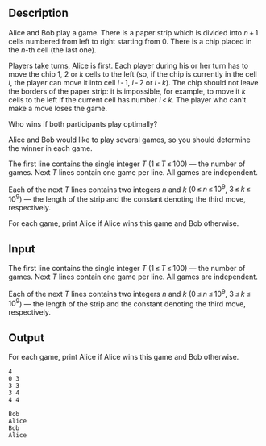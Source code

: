## Description

<div><p>Alice and Bob play a game. There is a paper strip which is divided into <span class="tex-span"><i>n</i> + 1</span> cells numbered from left to right starting from <span class="tex-span">0</span>. There is a chip placed in the <span class="tex-span"><i>n</i></span>-th cell (the last one).</p><p>Players take turns, Alice is first. Each player during his or her turn has to move the chip <span class="tex-span">1</span>, <span class="tex-span">2</span> or <span class="tex-span"><i>k</i></span> cells to the left (so, if the chip is currently in the cell <span class="tex-span"><i>i</i></span>, the player can move it into cell <span class="tex-span"><i>i</i> - 1</span>, <span class="tex-span"><i>i</i> - 2</span> or <span class="tex-span"><i>i</i> - <i>k</i></span>). The chip should not leave the borders of the paper strip: it is impossible, for example, to move it <span class="tex-span"><i>k</i></span> cells to the left if the current cell has number <span class="tex-span"><i>i</i> &lt; <i>k</i></span>. The player who can't make a move loses the game.</p><p>Who wins if both participants play optimally?</p><p>Alice and Bob would like to play several games, so you should determine the winner in each game.</p></div><div class="input-specification"><p>The first line contains the single integer <span class="tex-span"><i>T</i></span> (<span class="tex-span">1 ≤ <i>T</i> ≤ 100</span>) — the number of games. Next <span class="tex-span"><i>T</i></span> lines contain one game per line. All games are independent.</p><p>Each of the next <span class="tex-span"><i>T</i></span> lines contains two integers <span class="tex-span"><i>n</i></span> and <span class="tex-span"><i>k</i></span> (<span class="tex-span">0 ≤ <i>n</i> ≤ 10<sup class="upper-index">9</sup></span>, <span class="tex-span">3 ≤ <i>k</i> ≤ 10<sup class="upper-index">9</sup></span>) — the length of the strip and the constant denoting the third move, respectively.</p></div><div class="output-specification"><p>For each game, print <span class="tex-font-style-tt">Alice</span> if Alice wins this game and <span class="tex-font-style-tt">Bob</span> otherwise.</p></div>

## Input

<p>The first line contains the single integer <span class="tex-span"><i>T</i></span> (<span class="tex-span">1 ≤ <i>T</i> ≤ 100</span>) — the number of games. Next <span class="tex-span"><i>T</i></span> lines contain one game per line. All games are independent.</p><p>Each of the next <span class="tex-span"><i>T</i></span> lines contains two integers <span class="tex-span"><i>n</i></span> and <span class="tex-span"><i>k</i></span> (<span class="tex-span">0 ≤ <i>n</i> ≤ 10<sup class="upper-index">9</sup></span>, <span class="tex-span">3 ≤ <i>k</i> ≤ 10<sup class="upper-index">9</sup></span>) — the length of the strip and the constant denoting the third move, respectively.</p>

## Output

<p>For each game, print <span class="tex-font-style-tt">Alice</span> if Alice wins this game and <span class="tex-font-style-tt">Bob</span> otherwise.</p>





```input1
4
0 3
3 3
3 4
4 4

```




```output1
Bob
Alice
Bob
Alice

```


